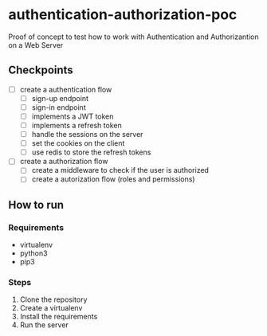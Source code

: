 # authentication-authorization-poc

Proof of concept to test how to work with Authentication and Authorizantion on a Web Server

## Checkpoints

- [ ] create a authentication flow
  - [ ] sign-up endpoint
  - [ ] sign-in endpoint
  - [ ] implements a JWT token
  - [ ] implements a refresh token
  - [ ] handle the sessions on the server
  - [ ] set the cookies on the client
  - [ ] use redis to store the refresh tokens
- [ ] create a authorization flow
  - [ ] create a middleware to check if the user is authorized
  - [ ] create a autorization flow (roles and permissions)

## How to run

### Requirements

- virtualenv
- python3
- pip3

### Steps

1. Clone the repository
2. Create a virtualenv
3. Install the requirements
4. Run the server
